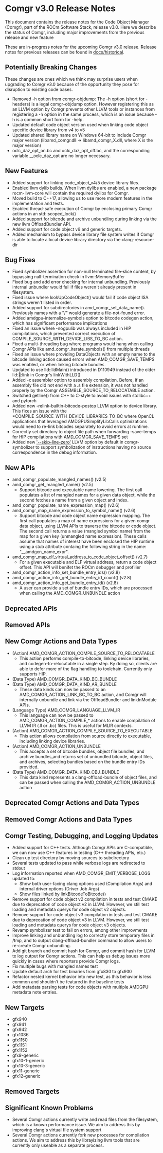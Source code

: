 Comgr v3.0 Release Notes
========================

This document contains the release notes for the Code Object Manager (Comgr),
part of the ROCm Software Stack, release v3.0. Here we describe the status of
Comgr, including major improvements from the previous release and new feature

These are in-progress notes for the upcoming Comgr v3.0 release.
Release notes for previous releases can be found in
[docs/historical](docs/historical).

Potentially Breaking Changes
----------------------------
These changes are ones which we think may surprise users when upgrading to
Comgr v3.0 because of the opportunity they pose for disruption to existing
code bases.

-  Removed -h option from comgr-objdump: The -h option (short for -headers) is a
legal comgr-objdump option. However registering this as an LLVM option by Comgr
prevents other LLVM tools or instances from registering a -h option in the same
process, which is an issue because -h is a common short form for -help.
-  Updated default code object version used when linking code object specific
device library from v4 to v5
-  Updated shared library name on Windows 64-bit to include Comgr major version
(libamd\_comgr.dll -> libamd\_comgr\_X.dll, where X is the major version)
- oclc\_daz\_opt\_on.bc and oclc\_daz\_opt\_off.bc, and the corresponding
  variable \_\_oclc\_daz\_opt are no longer necessary.

New Features
------------
- Added support for linking code\_object\_v4/5 device library files.
- Enabled llvm dylib builds. When llvm dylibs are enabled, a new package
rocm-llvm-core will contain the required dylibs for Comgr.
- Moved build to C++17, allowing us to use more modern features in the
implementation and tests.
- Enabled thread-safe execution of Comgr by enclosing primary Comgr actions in
an std::scoped\_lock()
- Added support for bitcode and archive unbundling during linking via the new
llvm OffloadBundler API.
- Added support for code object v6 and generic targets.
- Added mechanism to bypass device library file system writes if Comgr is able
to locate a local device library directory via the clang-resource-dir

Bug Fixes
---------
- Fixed symbolizer assertion for non-null terminated file-slice content,
by bypassing null-termination check in llvm::MemoryBuffer
- Fixed bug and add error checking for internal unbundling. Previously internal
unbundler would fail if files weren't already present in filesystem.
- Fixed issue where lookUpCodeObject() would fail if code object ISA strings
weren't listed in order.
- Added support for subdirectories in amd\_comgr\_set\_data\_name(). Previously
names with a "/" would generate a file-not-found error.
- Added amdgpu-internalize-symbols option to bitcode codegen action, which has
significant performance implications
- Fixed an issue where -nogpulib was always included in HIP compilations, which
prevented correct execution of
COMPILE\_SOURCE\_WITH\_DEVICE\_LIBS\_TO\_BC action.
- Fixed a multi-threading bug where programs would hang when calling Comgr APIs
like amd\_comgr\_iterate\_symbols() from multiple threads
- Fixed an issue where providing DataObjects with an empty name to the bitcode
linking action caused errors when AMD\_COMGR\_SAVE\_TEMPS was enabled, or when
linking bitcode bundles.
- Updated to use lld::lldMain() introduced in D110949 instead of the older
lld::elf::link in Comgr's linkWithLLD()
- Added -x assembler option to assembly compilation. Before, if an assembly file
did not end with a .s file extension, it was not handled properly by the Comgr
ASSEMBLE\_SOURCE\_TO\_RELOCATABLE action.
- Switched getline() from C++ to C-style to avoid issues with stdlibc++ and
pytorch
- Added new -relink-builtin-bitcode-postop LLVM option to device library. This
fixes an issue with the \*COMPILE\_SOURCE\_WITH\_DEVICE\_LIBRARIES\_TO\_BC where
OpenCL applications that leveraged AMDGPUSimplifyLibCalls optimizations would
need to re-link bitcodes separately to avoid errors at runtime.
- Correctly set directory to object file path when forwarding -save-temps for
HIP compilations with AMD\_COMGR\_SAVE\_TEMPS set
- Added new ['--skip-line-zero'](https://github.com/llvm/llvm-project/pull/82240)
LLVM option by default in comgr-symbolizer to support symbolization of instructions
having no source correspondence in the debug information.

New APIs
--------
- amd\_comgr\_populate\_mangled\_names() (v2.5)
- amd\_comgr\_get\_mangled\_name() (v2.5)
    - Support bitcode and executable name lowering. The first call populates a
    list of mangled names for a given data object, while the second fetches a
    name from a given object and index.
- amd\_comgr\_populate\_name\_expression\_map() (v2.6)
- amd\_comgr\_map\_name\_expression\_to\_symbol\_name() (v2.6)
    - Support bitcode and code object name expression mapping. The first call
    populates a map of name expressions for a given comgr data object, using
    LLVM APIs to traverse the bitcode or code object. The second call returns
    a value (mangled symbol name) from the map for a given key (unmangled
    name expression). These calls assume that names of interest have been
    enclosed the HIP runtime using a stub attribute containg the following
    string in the name: "__amdgcn_name_expr".
- amd\_comgr\_map\_elf\_virtual\_address\_to\_code\_object\_offset() (v2.7)
    - For a given executable and ELF virtual address, return a code object
    offset. This API will benifet the ROCm debugger and profilier
- amd\_comgr\_action\_info\_set\_bundle\_entry\_ids() (v2.8)
- amd\_comgr\_action\_info\_get\_bundle\_entry\_id_count() (v2.8)
- amd\_comgr\_action\_info\_get\_bundle\_entry\_id() (v2.8)
    - A user can provide a set of bundle entry IDs, which are processed when
    calling the AMD\_COMGR\_UNBUNDLE action


Deprecated APIs
---------------

Removed APIs
------------

New Comgr Actions and Data Types
--------------------------------
- (Action) AMD\_COMGR\_ACTION\_COMPILE\_SOURCE\_TO\_RELOCATABLE
  - This action performs compile-to-bitcode, linking device libraries, and
codegen-to-relocatable in a single step. By doing so, clients are able to defer more
of the flag handling to toolchain. Currently only supports HIP.
- (Data Type) AMD\_COMGR\_DATA\_KIND\_BC\_BUNDLE
- (Data Type) AMD\_COMGR\_DATA\_KIND\_AR\_BUNDLE
  - These data kinds can now be passed to an AMD\_COMGR\_ACTION\_LINK\_BC\_TO\_BC
action, and Comgr will internally unbundle and link via the OffloadBundler and linkInModule APIs.
- (Language Type) AMD\_COMGR\_LANGUAGE\_LLVM\_IR
  - This language can now be passed to AMD\_COMGR\_ACTION\_COMPILE\_\* actions
  to enable compilation of LLVM IR (.ll or .bc) files. This is useful for MLIR
  contexts.
- (Action) AMD\_COMGR\_ACTION\_COMPILE\_SOURCE\_TO\_EXECUTABLE
  - This action allows compilation from source directly to executable, including
  linking device libraries.
- (Action) AMD\_COMGR\_ACTION\_UNBUNDLE
  - This accepts a set of bitcode bundles, object file bundles, and archive
  bundles,and returns set of unbundled bitcode, object files, and archives,
  selecting bundles based on the bundle entry IDs provided.
- (Data Type) AMD\_COMGR\_DATA\_KIND\_OBJ\_BUNDLE
  - This data kind represents a clang-offload-bundle of object files, and can be
  passed when calling the AMD\_COMGR\_ACTION\_UNBUNDLE action


Deprecated Comgr Actions and Data Types
---------------------------------------

Removed Comgr Actions and Data Types
------------------------------------

Comgr Testing, Debugging, and Logging Updates
---------------------------------------------
- Added support for C++ tests. Although Comgr APIs are C-compatible, we can now
use C++ features in testing (C++ threading APIs, etc.)
- Clean up test directory by moving sources to subdirectory
- Several tests updated to pass while verbose logs are redirected to stdout
- Log information reported when AMD\_COMGR\_EMIT\_VERBOSE\_LOGS updated to:
    - Show both user-facing clang options used (Compilation Args) and internal
    driver options (Driver Job Args)
    - Show files linked by linkBitcodeToBitcode()
- Remove support for code object v2 compilation in tests and test CMAKE due to
deprecation of code object v2 in LLVM. However, we still test loading and
metadata querys for code object v2 objects.
- Remove support for code object v3 compilation in tests and test CMAKE due to
deprecation of code object v3 in LLVM. However, we still test loading and
metadata querys for code object v3 objects.
- Revamp symbolizer test to fail on errors, among other improvments
- Improve linking and unbundling log to correctly store temporary files in /tmp,
and to output clang-offload-bundler command to allow users to re-create Comgr
unbundling.
- Add git branch and commit hash for Comgr, and commit hash for LLVM to log
output for Comgr actions. This can help us debug issues more quickly in cases
where reporters provide Comgr logs.
- Fix multiple bugs with mangled names test
- Update default arch for test binaries from gfx830 to gfx900
- Refactor nested kernel behavior into new test, as this behavior is less common
and shouldn't be featured in the baseline tests
- Add metadata parsing tests for code objects with multiple AMDGPU metadata note entries.

New Targets
-----------
 - gfx940
 - gfx941
 - gfx942
 - gfx1036
 - gfx1150
 - gfx1151
 - gfx1152
 - gfx9-generic
 - gfx10-1-generic
 - gfx10-3-generic
 - gfx11-generic
 - gfx12-generic

Removed Targets
---------------

Significant Known Problems
--------------------------
- Several Comgr actions currently write and read files from the filesystem,
which is a known performance issue. We aim to address this by improving
clang's virtual file system support
- Several Comgr actions currently fork new processes for compilation actions. We
aim to address this by librayizing llvm tools that are currently only useable as
a separate process.
